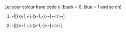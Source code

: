 Let your colour have code x (black = 0, blue = 1 and so on)

1) -[[{x+1,+}.{x-1,-}>-]+</>-]
    
2) -[[{x+1,+}.{x-1,-}>-]+/>\-]
